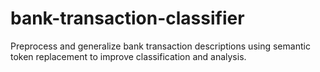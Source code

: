 # bank-transaction-classifier
Preprocess and generalize bank transaction descriptions using semantic token replacement to improve classification and analysis.
